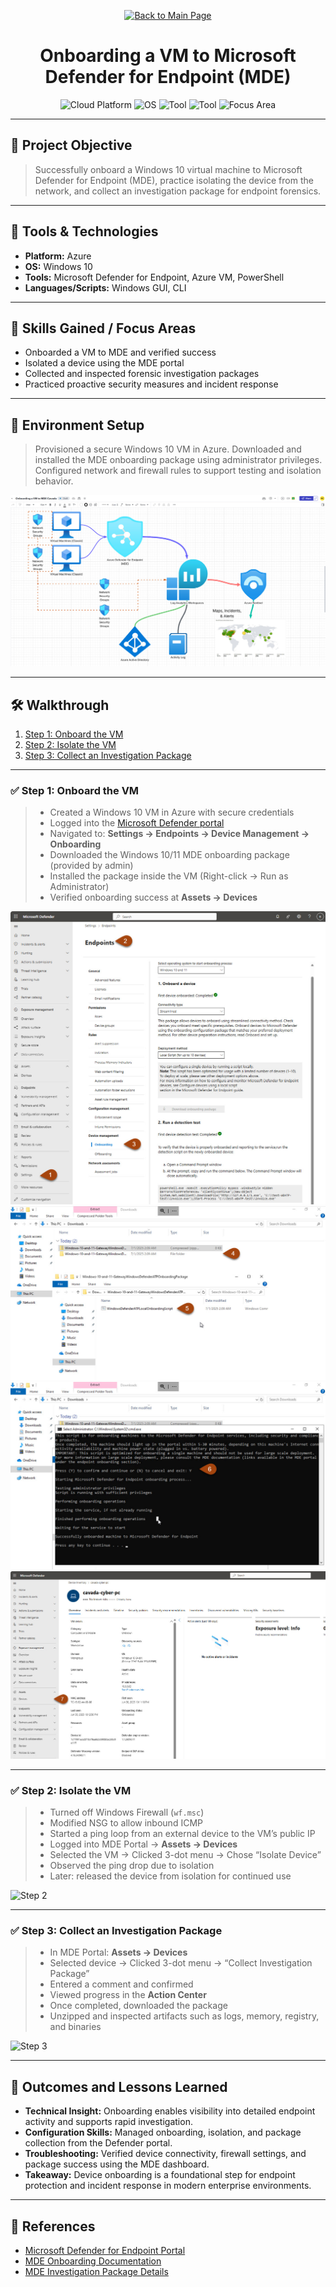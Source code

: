 <p align="center">
  <a href="https://github.com/Samuel-Cavada" target="_blank">
    <img src="https://img.shields.io/badge/Back_to_Main_Page-000000?style=for-the-badge&logo=github&logoColor=white" alt="Back to Main Page"/>
  </a>
</p>

<h1 align="center">Onboarding a VM to Microsoft Defender for Endpoint (MDE)</h1>

<p align="center">
  <img src="https://img.shields.io/badge/Platform-Azure-0078D4?style=for-the-badge&logo=microsoftazure&logoColor=white" alt="Cloud Platform" />
  <img src="https://img.shields.io/badge/OS-Windows%2010-0078D6?style=for-the-badge&logo=windows&logoColor=white" alt="OS" />
  <img src="https://img.shields.io/badge/Tool-Microsoft%20Defender%20for%20Endpoint-00B388?style=for-the-badge&logo=microsoftdefender&logoColor=white" alt="Tool" />
  <img src="https://img.shields.io/badge/Tool-PowerShell-2C5EA8?style=for-the-badge&logo=powershell&logoColor=white" alt="Tool" />
  <img src="https://img.shields.io/badge/Focus-Endpoint%20Security-orange?style=for-the-badge" alt="Focus Area" />
</p>

---

## 📌 Project Objective
> Successfully onboard a Windows 10 virtual machine to Microsoft Defender for Endpoint (MDE), practice isolating the device from the network, and collect an investigation package for endpoint forensics.

---

## 🧰 Tools & Technologies
- **Platform:** Azure
- **OS:** Windows 10
- **Tools:** Microsoft Defender for Endpoint, Azure VM, PowerShell
- **Languages/Scripts:** Windows GUI, CLI

---

## 🧠 Skills Gained / Focus Areas
- Onboarded a VM to MDE and verified success
- Isolated a device using the MDE portal
- Collected and inspected forensic investigation packages
- Practiced proactive security measures and incident response

---

## 🧪 Environment Setup
> Provisioned a secure Windows 10 VM in Azure. Downloaded and installed the MDE onboarding package using administrator privileges. Configured network and firewall rules to support testing and isolation behavior.

![Onboarding a VM to MDE - Image 0](https://github.com/Samuel-Cavada/Onboarding-a-VM-to-MDE/blob/main/images/Onboarding-a-VM-to-MDE%200.jpg?raw=true)

---

## 🛠️ Walkthrough
1. [Step 1: Onboard the VM](#step-1-onboard-the-vm)
2. [Step 2: Isolate the VM](#step-2-isolate-the-vm)
3. [Step 3: Collect an Investigation Package](#step-3-collect-an-investigation-package)

---

### ✅ Step 1: Onboard the VM
> - Created a Windows 10 VM in Azure with secure credentials  
> - Logged into the [Microsoft Defender portal](https://security.microsoft.com)  
> - Navigated to: **Settings → Endpoints → Device Management → Onboarding**  
> - Downloaded the Windows 10/11 MDE onboarding package (provided by admin)  
> - Installed the package inside the VM (Right-click → Run as Administrator)  
> - Verified onboarding success at **Assets → Devices**

![Onboarding a VM to MDE - Image 1](https://github.com/Samuel-Cavada/Onboarding-a-VM-to-MDE/blob/main/images/Onboarding-a-VM-to-MDE%201.jpg?raw=true)
![Onboarding a VM to MDE - Image 2](https://github.com/Samuel-Cavada/Onboarding-a-VM-to-MDE/blob/main/images/Onboarding-a-VM-to-MDE%202.jpg?raw=true)
![Onboarding a VM to MDE - Image 3](https://github.com/Samuel-Cavada/Onboarding-a-VM-to-MDE/blob/main/images/Onboarding-a-VM-to-MDE%203.jpg?raw=true)
![Onboarding a VM to MDE - Image 4](https://github.com/Samuel-Cavada/Onboarding-a-VM-to-MDE/blob/main/images/Onboarding-a-VM-to-MDE%204.jpg?raw=true)


---

### ✅ Step 2: Isolate the VM
> - Turned off Windows Firewall (`wf.msc`)  
> - Modified NSG to allow inbound ICMP  
> - Started a ping loop from an external device to the VM’s public IP  
> - Logged into MDE Portal → **Assets → Devices**  
> - Selected the VM → Clicked 3-dot menu → Chose “Isolate Device”  
> - Observed the ping drop due to isolation  
> - Later: released the device from isolation for continued use

![Step 2](assets/images/step2.jpg)

---

### ✅ Step 3: Collect an Investigation Package
> - In MDE Portal: **Assets → Devices**  
> - Selected device → Clicked 3-dot menu → “Collect Investigation Package”  
> - Entered a comment and confirmed  
> - Viewed progress in the **Action Center**  
> - Once completed, downloaded the package  
> - Unzipped and inspected artifacts such as logs, memory, registry, and binaries

![Step 3](assets/images/step3.jpg)

---

## 📝 Outcomes and Lessons Learned
- **Technical Insight:** Onboarding enables visibility into detailed endpoint activity and supports rapid investigation.
- **Configuration Skills:** Managed onboarding, isolation, and package collection from the Defender portal.
- **Troubleshooting:** Verified device connectivity, firewall settings, and package success using the MDE dashboard.
- **Takeaway:** Device onboarding is a foundational step for endpoint protection and incident response in modern enterprise environments.

---

## 📎 References
- [Microsoft Defender for Endpoint Portal](https://security.microsoft.com)
- [MDE Onboarding Documentation](https://learn.microsoft.com/en-us/microsoft-365/security/defender-endpoint/configure-endpoints-mdc)
- [MDE Investigation Package Details](https://learn.microsoft.com/en-us/microsoft-365/security/defender-endpoint/investigation-packages)
